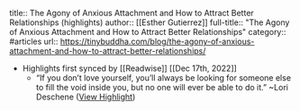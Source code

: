 title:: The Agony of Anxious Attachment and How to Attract Better Relationships (highlights)
author:: [[Esther Gutierrez]]
full-title:: "The Agony of Anxious Attachment and How to Attract Better Relationships"
category:: #articles
url:: https://tinybuddha.com/blog/the-agony-of-anxious-attachment-and-how-to-attract-better-relationships/

- Highlights first synced by [[Readwise]] [[Dec 17th, 2022]]
	- “If you don’t love yourself, you’ll always be looking for someone else to fill the void inside you, but no one will ever be able to do it.” ~Lori Deschene ([View Highlight](https://read.readwise.io/read/01gm9bg1trq6rcfcrhpjk7wpee))